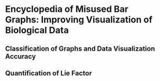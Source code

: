 # Encyclopedia of Misused Bar Graphs: Improving Visualization of Biological Data

## Classification of Graphs and Data Visualization Accuracy

## Quantification of Lie Factor